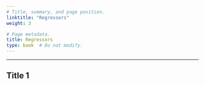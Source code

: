```yaml
---
# Title, summary, and page position.
linktitle: "Regressors"
weight: 3

# Page metadata.
title: Regressors
type: book  # Do not modify.
---
```




---

## Title 1

